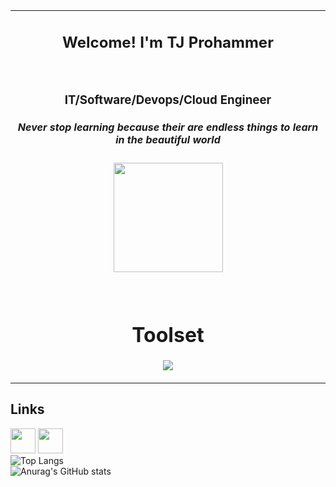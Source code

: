 <div align="center">
<table>
<tbody>
<td align="center">
<img width="2000" height="0"><br>
<h2>Welcome! I'm TJ Prohammer</h2><br>
    <h3>IT/Software/Devops/Cloud Engineer</h3>
    <h5>Never stop learning because their are endless things to learn in the beautiful world</h5>
    <p align='center'>
  <img src="https://github.com/tjprohammer/tjprohammer/assets/65262637/462c4596-668a-439c-9e6a-58829bdb00a5" width='175'>
</p>
<br />
    <h1>Toolset</h1>
<p><img src="https://github.com/tjprohammer/tjprohammer/assets/65262637/97a9db37-291f-4697-9cb6-4f8014cc8c5b"
/>
    </p>

</td>
</tbody>
</table>

</div>

## Links
<a href="[https://www.linkedin.com/in/colinbut/](https://www.linkedin.com/in/tj-prohammer-2642844b/)"><img src="https://www.vectorlogo.zone/logos/linkedin/linkedin-icon.svg" width="40" height="40"/></a>
<a href="https://www.instagram.com/tjprohammer/?hl=en"> <img src="https://github.com/tjprohammer/tjprohammer/assets/65262637/98136cd5-85f7-49b4-9a3b-a3d15fdf497f" width="40" height="40"/> </a>
<br />
![Top Langs](https://github-readme-stats.vercel.app/api/top-langs/?username=tjprohammer&layout=pie&hide_progress=false)
<br />
![Anurag's GitHub stats](https://github-readme-stats.vercel.app/api?username=tjprohammer&show_icons=true&theme=radical)
<!--
- 🔭 I’m currently working on   <br />
- 🌱 I’m currently learning ...  <br />
  Terraform, More AWS Services, Kubernetes, Jeknins. <br />
- 👯 I’m looking to collaborate on ...  <br />
- 🤔 I’m looking for help with ...  <br />
- 💬 Ask me about ...  <br />
- 📫 How to reach me: ...  <br />
- ⚡ Fun fact: ...  <br />
-->
